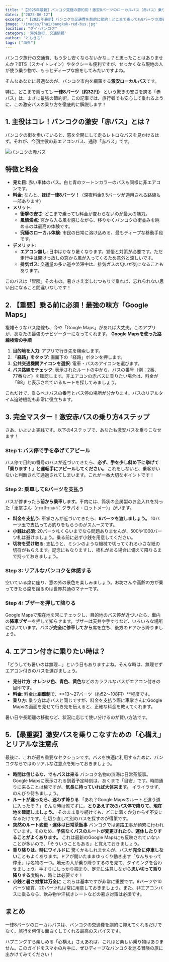 ```yaml
---
title: "【2025年最新】バンコク究極の節約術！激安8バーツのローカルバス（赤バス）乗りこなしガイド"
dates: ["2025-06-12"]
excerpt: "【2025年最新】バンコクの交通費を劇的に節約！どこまで乗っても8バーツの激安ローカルバス（赤バス）の乗り方を解説します。Googleマップの使い方から、渋滞やルート変更といったリアルな注意点まで完全網羅。あなたのバンコク旅行がもっとディープに、面白くなる究極の節約術。"
image: "/images/Thai/bangkok-red-bus.jpg"
location: "タイ-バンコク"
category: '海外旅行, 交通情報'
author: 'ともきち'
tags: ["海外"]
---
```


バンコク旅行の交通費、もう少し安くならないかな…？と思ったことはありませんか？BTS（スカイトレイン）やタクシーも便利ですが、せっかくなら現地の人が使う乗り物で、もっとディープな旅をしてみたいですよね。

そんなあなたに最適なのが、バンコク市内を網羅する**激安ローカルバス**です。

特に、どこまで乗っても
**一律8バーツ（約32円）**
という驚きの安さを誇る「赤バス」は、まさに最強の節約術。この記事では、旅行者でも安心して乗れるように、この激安バスの乗り方を徹底的に解説します！

## 1. 主役はコレ！バンコクの激安「赤バス」とは？

バンコクの街を歩いていると、窓を全開にして走るレトロなバスを見かけるはず。それが、今回主役の非エアコンバス、通称「赤バス」です。

![バンコクの赤バス](/images/Thai/bangkok-red-bus.jpg)

## 特徴と料金

- **見た目**: 赤い車体のバス。白と青のツートンカラーのバスも同様に非エアコンです。
- **料金**: なんと、**ほぼ一律8バーツ！**（深夜料金9.5バーツが適用される路線も一部あります）
- **メリット**:
  - **衝撃の安さ**: どこまで乗っても料金が変わらないのが最大の魅力。
  - **風情満点**: 窓から入る風を感じながら、移りゆくバンコクの街並みを眺めるのは最高の体験です。
  - **究極のローカル体験**: 市民の日常に溶け込める、最もディープな移動手段です。
- **デメリット**:
  - **エアコン無し**: 日中はかなり暑くなります。覚悟と対策が必要です。ただ走行中は開けっ放しの窓から風が入ってくるため意外と涼しいです。
  - **排気ガス**: 交通量の多い道や渋滞中は、排気ガスの匂いが気になることもあります。

このバスは「冒険」そのもの。暑ささえ楽しむつもりで乗れば、忘れられない思い出になること間違いなしです！

## 2. 【重要】乗る前に必須！最強の味方「Google Maps」

複雑そうなバス路線も、今や「Google Maps」があれば大丈夫。このアプリが、あなたの最強のナビゲーターになってくれます。
**Google Mapsを使った路線検索の手順**

1. **目的地を入力**: アプリで行き先を検索します。
2. **「経路」をタップ**: 画面下の「経路」ボタンを押します。
3. **公共交通機関アイコンを選択**: 電車・バスのアイコンを選びます。
4. **バス路線をチェック**: 表示されたルートの中から、バスの番号（例：2番、77番など）を確認します。非エアコンの赤バスに乗りたい場合は、料金が「฿8」と表示されているルートを探してみましょう。

これだけで、乗るべきバスの番号とバス停の場所が分かります。バスのリアルタイム追跡機能も非常に役立ちます。

## 3. 完全マスター！激安赤バスの乗り方4ステップ

さあ、いよいよ実践です。以下の4ステップで、あなたも激安バスを乗りこなせます！

### Step 1: バス停で手を挙げてアピール

バス停で目的の番号のバスが近づいてきたら、**必ず、手を少し斜め下に挙げて「乗ります！」と運転手にアピールしてください。** これをしないと、乗客がいないと判断されて通過されてしまいます。これが一番大切なポイントです！

### Step 2: 乗車して8バーツを支払う

バスが停まったら**前から乗車**します。車内には、筒状の金属製のお金入れを持った「車掌さん（กระเป๋ารถเมล์：グラパオ・ロットメー）」がいます。

- **料金を支払う**: 車掌さんが近づいてきたら、**8バーツを渡しましょう。** 10バーツ玉で支払ってお釣りをもらうのがスムーズです。
- **小銭は必須**: 20バーツ札くらいまでなら問題ありませんが、500や1000バーツ札は避けましょう。乗る前に必ず小銭を用意してください。
- **切符を受け取る**: 支払うと、ミシンのような機械で切ってくれる小さな紙の切符がもらえます。記念にもなりますし、検札がある場合に備えて降りるまで持っておきましょう。

### Step 3: リアルなバンコクを体感する

空いている席に座り、窓の外の景色を楽しみましょう。お坊さんや高齢の方が乗ってきたら席を譲るのは世界共通のマナーです。

### Step 4: ブザーを押して降りる

Google Mapsで現在地を常にチェックし、目的地のバス停が近づいたら、車内の**降車ブザー**を押して知らせます。ブザーは天井や手すりなど、いろいろな場所に付いています。バスが**完全に停車してから**席を立ち、後方のドアから降りましょう。

## 4. エアコン付きに乗りたい時は？

「どうしても暑いのは無理…」という日もありますよね。そんな時は、無理せずエアコン付きのバスを選びましょう。

- **見分け方**: **オレンジ色、青色、黄色**などのカラフルなバスがエアコン付きの目印です。
- **料金**: 料金は**距離制**で、**13〜27バーツ（約52〜108円）**程度です。
- **乗り方**: 乗り方は赤バスと同じですが、料金を支払う際に車掌さんにGoogle Mapsの画面を見せて行き先を伝えると、正確な料金を教えてくれます。

暑い日や長距離の移動など、状況に応じて使い分けるのが賢い方法です。

## 5. 【最重要】激安バスを乗りこなすための「心構え」とリアルな注意点

最後に、これが最も重要なセクションです。バスを快適に利用するために、バンコクならではのリアルな注意点を知っておきましょう。

- **時間は信じるな、でもバスは来る**
バンコク名物の渋滞は日常茶飯事。Google Mapsに表示される到着予定時刻は、あくまで「目安」です。時間通りに来ることは稀ですが、**気長に待っていれば大体来ます。** イライラせず、のんびり待ちましょう。
- **ルートが違ったら、迷わず降りる**
「あれ？Google Mapsのルートと違う道に入ったぞ？」そんな時は慌てずに。**とりあえず次のバス停で降りて、現在地を確認しましょう。** そのまま乗り続けても、どこに着くか分からず不安になるだけです。仕切り直して別のバスを探すのが得策です。
- **突然のルート変更・運休は日常茶飯事**
バンコクでは道路工事が頻繁に行われています。そのため、**予告なくバスのルートが変更されたり、運休したりすることがよくあります。** これは最新のGoogle Mapsにも反映されていないことが多いので、「そういうこともある」と覚えておきましょう。
- **乗り降りは、時にワイルドに**
驚くかもしれませんが、バスが**完全に停車しない**こともよくあります。ドアが開いたままゆっくり動き出す「なんちゃって停車」は名物の一つ。地元の人が乗り降りするのを見て、タイミングを合わせましょう。手すりにしっかり掴まり、足元に注意しながら**思い切って乗り降りする**度胸も、時には必要です！
- **小銭と暑さ対策は万全に**
これらは基本ですが非常に重要です。8バーツや10バーツ硬貨、20バーツ札は常に用意しておきましょう。また、非エアコンバスに乗るなら、飲み物や汗拭きシートなどの暑さ対策は必須です。

## まとめ

一律8バーツのローカルバスは、バンコクの交通費を劇的に抑えてくれるだけでなく、旅行を何倍も面白くしてくれる最高のスパイスです。

ハプニングすら楽しめる「心構え」さえあれば、これほど楽しい乗り物はありません。このガイドをスマホの片手に、ぜひディープなバンコクを巡る冒険の旅に出かけてみてください！
